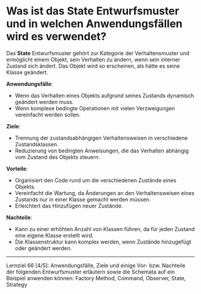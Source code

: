 # Was ist das State Entwurfsmuster und in welchen Anwendungsfällen wird es verwendet?

Das **State** Entwurfsmuster gehört zur Kategorie der Verhaltensmuster und ermöglicht einem Objekt, sein Verhalten zu ändern, wenn sein interner Zustand sich ändert. Das Objekt wird so erscheinen, als hätte es seine Klasse geändert.

**Anwendungsfälle**:
- Wenn das Verhalten eines Objekts aufgrund seines Zustands dynamisch geändert werden muss.
- Wenn komplexe bedingte Operationen mit vielen Verzweigungen vereinfacht werden sollen.

**Ziele**:
- Trennung der zustandsabhängigen Verhaltensweisen in verschiedene Zustandsklassen.
- Reduzierung von bedingten Anweisungen, die das Verhalten abhängig vom Zustand des Objekts steuern.

**Vorteile**:
- Organisiert den Code rund um die verschiedenen Zustände eines Objekts.
- Vereinfacht die Wartung, da Änderungen an den Verhaltensweisen eines Zustands nur in einer Klasse gemacht werden müssen.
- Erleichtert das Hinzufügen neuer Zustände.

**Nachteile**:
- Kann zu einer erhöhten Anzahl von Klassen führen, da für jeden Zustand eine eigene Klasse erstellt wird.
- Die Klassenstruktur kann komplex werden, wenn Zustände hinzugefügt oder geändert werden.

---

Lernziel 66 \[4/5\]: Anwendungsfälle, Ziele und einige Vor- bzw. Nachteile der folgenden Entwurfsmuster erläutern sowie die Schemata auf ein Beispiel anwenden können: Factory Method, Command, Observer, State, Strategy
